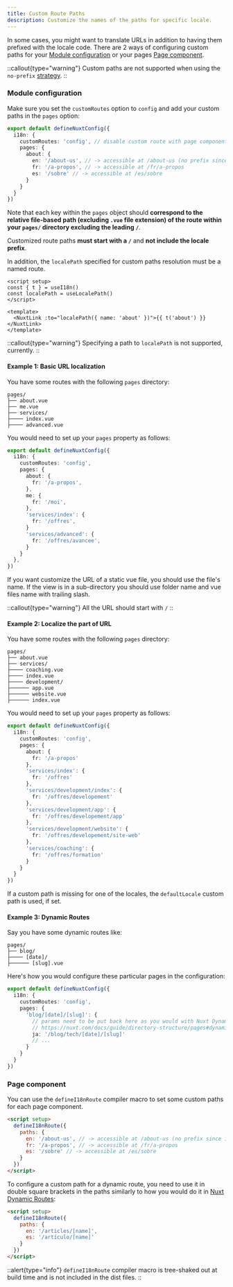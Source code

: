 ```yaml
---
title: Custom Route Paths
description: Customize the names of the paths for specific locale.
---
```


In some cases, you might want to translate URLs in addition to having them prefixed with the locale code. There are 2 ways of configuring custom paths for your [Module configuration](#nodule-configuration) or your pages [Page component](#page-component).

::callout{type="warning"}
Custom paths are not supported when using the `no-prefix` [strategy](/guide/routing-strategies).
::

### Module configuration

Make sure you set the `customRoutes` option to `config` and add your custom paths in the `pages` option:

```ts [nuxt.config.ts]
export default defineNuxtConfig({
  i18n: {
    customRoutes: 'config', // disable custom route with page components
    pages: {
      about: {
        en: '/about-us', // -> accessible at /about-us (no prefix since it's the default locale)
        fr: '/a-propos', // -> accessible at /fr/a-propos
        es: '/sobre' // -> accessible at /es/sobre
      }
    }
  }
})
```

Note that each key within the `pages` object should **correspond to the relative file-based path (excluding `.vue` file extension) of the route within your `pages/` directory excluding the leading `/`**.

Customized route paths **must start with a `/`** and **not include the locale prefix**.

In addition, the `localePath` specified for custom paths resolution must be a named route.

```vue
<script setup>
const { t } = useI18n()
const localePath = useLocalePath()
</script>

<template>
  <NuxtLink :to="localePath({ name: 'about' })">{{ t('about') }}</NuxtLink>
</template>
```

::callout{type="warning"}
Specifying a path to `localePath` is not supported, currently.
::

#### Example 1: Basic URL localization

You have some routes with the following `pages` directory:

```asciidoc
pages/
├── about.vue
├── me.vue
├── services/
├──── index.vue
├──── advanced.vue
```

You would need to set up your `pages` property as follows:

```ts [nuxt.config.ts]
export default defineNuxtConfig({
  i18n: {
    customRoutes: 'config',
    pages: {
      about: {
        fr: '/a-propos',
      },
      me: {
        fr: '/moi',
      },
      'services/index': {
        fr: '/offres',
      }
      'services/advanced': {
        fr: '/offres/avancee',
      }
    }
  },
})
```

If you want customize the URL of a static vue file, you should use the file's name.
If the view is in a sub-directory you should use folder name and vue files name with trailing slash.

::callout{type="warning"}
All the URL should start with `/`
::

#### Example 2: Localize the part of URL

You have some routes with the following `pages` directory:

```asciidoc
pages/
├── about.vue
├── services/
├──── coaching.vue
├──── index.vue
├──── development/
├────── app.vue
├────── website.vue
├────── index.vue
```

You would need to set up your `pages` property as follows:

```ts [nuxt.config.ts]
export default defineNuxtConfig({
  i18n: {
    customRoutes: 'config',
    pages: {
      about: {
        fr: '/a-propos'
      },
      'services/index': {
        fr: '/offres'
      },
      'services/development/index': {
        fr: '/offres/developement'
      },
      'services/development/app': {
        fr: '/offres/developement/app'
      },
      'services/development/website': {
        fr: '/offres/developement/site-web'
      },
      'services/coaching': {
        fr: '/offres/formation'
      }
    }
  }
})
```

If a custom path is missing for one of the locales, the `defaultLocale` custom path is used, if set.

#### Example 3: Dynamic Routes

Say you have some dynamic routes like:

```asciidoc
pages/
├── blog/
├──── [date]/
├────── [slug].vue
```

Here's how you would configure these particular pages in the configuration:

```ts [nuxt.config.ts]
export default defineNuxtConfig({
  i18n: {
    customRoutes: 'config',
    pages: {
      'blog/[date]/[slug]': {
        // params need to be put back here as you would with Nuxt Dynamic Routes
        // https://nuxt.com/docs/guide/directory-structure/pages#dynamic-routes
        ja: '/blog/tech/[date]/[slug]'
        // ...
      }
    }
  }
})
```

### Page component

You can use the `defineI18nRoute` compiler macro to set some custom paths for each page component.

```html {}[pages/about.vue]
<script setup>
  defineI18nRoute({
    paths: {
      en: '/about-us', // -> accessible at /about-us (no prefix since it's the default locale)
      fr: '/a-propos', // -> accessible at /fr/a-propos
      es: '/sobre' // -> accessible at /es/sobre
    }
  })
</script>
```

To configure a custom path for a dynamic route, you need to use it in double square brackets in the paths similarly to how you would do it in [Nuxt Dynamic Routes](https://nuxt.com/docs/guide/directory-structure/pages#dynamic-routes):

```html {}[pages/articles/[name].vue]
<script setup>
  defineI18nRoute({
    paths: {
      en: '/articles/[name]',
      es: '/artículo/[name]'
    }
  })
</script>
```

::alert{type="info"}
`defineI18nRoute` compiler macro is tree-shaked out at build time and is not included in the dist files.
::
